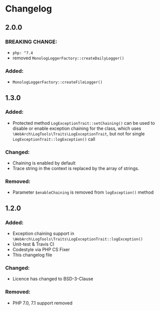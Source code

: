 Changelog
=========

2.0.0
-----

### BREAKING CHANGE:

- `php: ^7.4`
- removed `MonologLoggerFactory::createDailyLogger()`

### Added:

- `MonologLoggerFactory::createFileLogger()`

1.3.0
-----

### Added:
- Protected method `LogExceptionTrait::setChaining()` can be used to disable or enable exception chaining for the
class, which uses `\WebArch\LogTools\Traits\LogExceptionTrait`, but not for single `LogExceptionTrait::logException()`
call

### Changed:
- Chaining is enabled by default
- Trace string in the context is replaced by the array of strings.

### Removed:
- Parameter `$enableChaining` is removed from `logException()` method


1.2.0
-----

### Added:
- Exception chaining support in `\WebArch\LogTools\Traits\LogExceptionTrait::logException()`
- Unit-test & Travis CI
- Codestyle via PHP CS Fixer
- This changelog file

### Changed:
- Licence has changed to BSD-3-Clause

### Removed:
- PHP 7.0, 7.1 support removed
